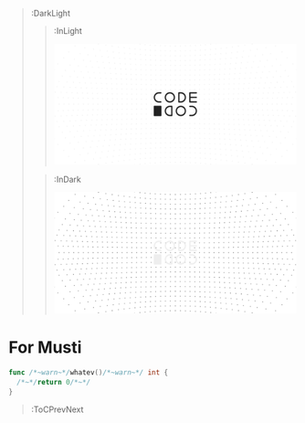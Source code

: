 > :DarkLight
> > :InLight
> >
> > ![header](/repo-banner.svg)
>
> > :InDark
> >
> > ![header](/repo-banner-dark.svg)

# For Musti

```go
func /*~warn~*/whatev()/*~warn~*/ int {
  /*~*/return 0/*~*/
}
```

> :ToCPrevNext